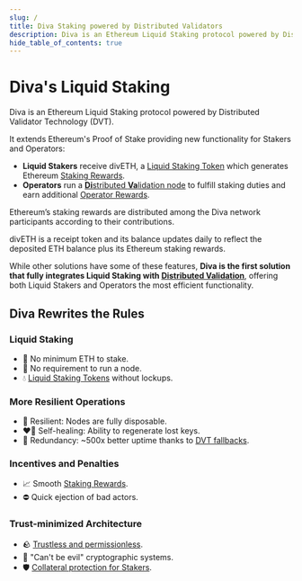 ```yaml
---
slug: /
title: Diva Staking powered by Distributed Validators
description: Diva is an Ethereum Liquid Staking protocol powered by Distributed Validator Technology (DVT)
hide_table_of_contents: true
---
```


# Diva's Liquid Staking

Diva is an Ethereum Liquid Staking protocol powered by Distributed Validator Technology (DVT).

It extends Ethereum's Proof of Stake providing new functionality for Stakers and Operators:

- **Liquid Stakers** receive divETH, a [Liquid Staking Token](lst) which generates Ethereum [Staking Rewards](staking-rewards).
- **Operators** run a [**Di**stributed **Va**lidation node](operators) to fulfill staking duties and earn additional [Operator Rewards](economics).

Ethereum’s staking rewards are distributed among the Diva network participants according to their contributions.

divETH is a receipt token and its balance updates daily to reflect the deposited ETH balance plus its Ethereum staking rewards.

While other solutions have some of these features, **Diva is the first solution that fully integrates Liquid Staking with [Distributed Validation](dvt)**, offering both Liquid Stakers and Operators the most efficient functionality.

## Diva Rewrites the Rules

### Liquid Staking

- 🌱 No minimum ETH to stake.
- 👏 No requirement to run a node.
- 💧 [Liquid Staking Tokens](lst) without lockups.

### More Resilient Operations

- 🌳 Resilient: Nodes are fully disposable.
- ❤️‍🔥 Self-healing: Ability to regenerate lost keys.
- 💠 Redundancy: ~500x better uptime thanks to [DVT fallbacks](dvt).

### Incentives and Penalties

- 📈 Smooth [Staking Rewards](staking-rewards).
- ⛔️ Quick ejection of bad actors.

### Trust-minimized Architecture

- 🪨 [Trustless and permissionless](features).
- 🔐 "Can't be evil" cryptographic systems.
- 🛡️ [Collateral protection for Stakers](participants#operators).
